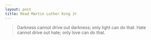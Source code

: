 ```yaml
---
layout: post
title: Read Martin Luther King Jr
---
```


>Darkness cannot drive out darkness; only light can do that. Hate cannot drive out hate; only love can do that.





